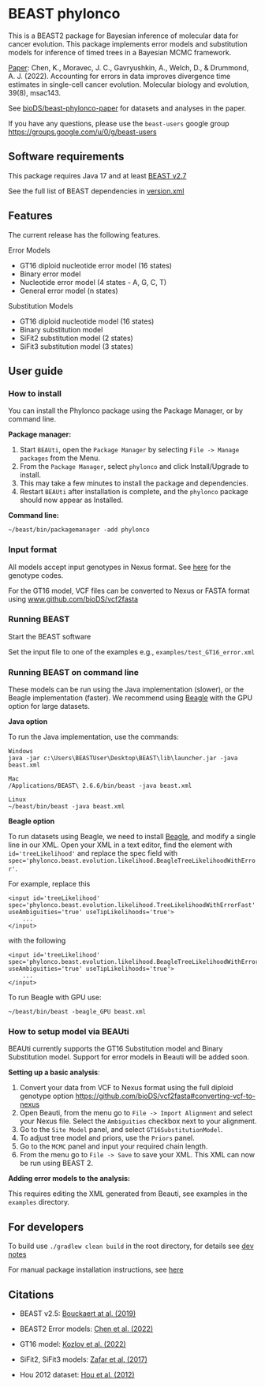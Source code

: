 # BEAST phylonco
This is a BEAST2 package for Bayesian inference of molecular data for cancer evolution. This package implements error models and substitution models for inference of timed trees in a Bayesian MCMC framework. 

[Paper](https://doi.org/10.1093/molbev/msac143): Chen, K., Moravec, J. C., Gavryushkin, A., Welch, D., & Drummond, A. J. (2022). Accounting for errors in data improves divergence time estimates in single-cell cancer evolution. Molecular biology and evolution, 39(8), msac143.

See [bioDS/beast-phylonco-paper](https://github.com/bioDS/beast-phylonco-paper) for datasets and analyses in the paper. 

If you have any questions, please use the `beast-users` google group https://groups.google.com/u/0/g/beast-users

## Software requirements

This package requires Java 17 and at least [BEAST v2.7](https://github.com/CompEvol/beast2)

See the full list of BEAST dependencies in [version.xml](phylonco-lphybeast/version.xml)

## Features

The current release has the following features.

Error Models
* GT16 diploid nucleotide error model (16 states)
* Binary error model
* Nucleotide error model (4 states - A, G, C, T)
* General error model (n states)

Substitution Models
* GT16 diploid nucleotide model (16 states)
* Binary substitution model
* SiFit2 substitution model (2 states)
* SiFit3 substitution model (3 states)

## User guide
### How to install
You can install the Phylonco package using the Package Manager, or by command line.

**Package manager:**

1. Start `BEAUti`, open the `Package Manager` by selecting `File -> Manage packages` from the Menu.
2. From the `Package Manager`, select `phylonco` and click Install/Upgrade to install.
3. This may take a few minutes to install the package and dependencies. 
4. Restart `BEAUti` after installation is complete, and the `phylonco` package should now appear as Installed.

**Command line:**

```
~/beast/bin/packagemanager -add phylonco
```

### Input format
All models accept input genotypes in Nexus format. See [here](https://github.com/bioDS/beast-phylonco/blob/master/genotype_codes.pdf) for the genotype codes.

For the GT16 model, VCF files can be converted to Nexus or FASTA format using www.github.com/bioDS/vcf2fasta

### Running BEAST 
Start the BEAST software

Set the input file to one of the examples e.g., `examples/test_GT16_error.xml`

### Running BEAST on command line
These models can be run using the Java implementation (slower), or the Beagle implementation (faster). 
We recommend using [Beagle](https://github.com/beagle-dev/beagle-lib) with the GPU option for large datasets.

**Java option**

To run the Java implementation, use the commands:
```
Windows
java -jar c:\Users\BEASTUser\Desktop\BEAST\lib\launcher.jar -java beast.xml

Mac
/Applications/BEAST\ 2.6.6/bin/beast -java beast.xml

Linux
~/beast/bin/beast -java beast.xml
```

**Beagle option**

To run datasets using Beagle, we need to install [Beagle](https://github.com/beagle-dev/beagle-lib), and modify a single line in our XML. 
Open your XML in a text editor, find the element with `id='treeLikelihood'` and replace the spec field with `spec='phylonco.beast.evolution.likelihood.BeagleTreeLikelihoodWithError'`.

For example, replace this
```
<input id='treeLikelihood' spec='phylonco.beast.evolution.likelihood.TreeLikelihoodWithErrorFast' useAmbiguities='true' useTipLikelihoods='true'>
    ...
</input>
```

with the following
```
<input id='treeLikelihood' spec='phylonco.beast.evolution.likelihood.BeagleTreeLikelihoodWithError' useAmbiguities='true' useTipLikelihoods='true'>
    ...
</input>
```

To run Beagle with GPU use:
```
~/beast/bin/beast -beagle_GPU beast.xml
```

### How to setup model via BEAUti
BEAUti currently supports the GT16 Substitution model and Binary Substitution model. Support for error models in Beauti will be added soon. 

**Setting up a basic analysis**: 

1. Convert your data from VCF to Nexus format using the full diploid genotype option https://github.com/bioDS/vcf2fasta#converting-vcf-to-nexus
2. Open Beauti, from the menu go to `File -> Import Alignment` and select your Nexus file. Select the `Ambiguities` checkbox next to your alignment. 
3. Go to the `Site Model` panel, and select `GT16SubstitutionModel`.
4. To adjust tree model and priors, use the `Priors` panel.
5. Go to the `MCMC` panel and input your required chain length.
6. From the menu go to `File -> Save` to save your XML. This XML can now be run using BEAST 2.

**Adding error models to the analysis:**

This requires editing the XML generated from Beauti, see examples in the `examples` directory. 

## For developers 
To build use `./gradlew clean build` in the root directory, for details see [dev notes](https://github.com/LinguaPhylo/linguaPhylo/blob/master/DEV_NOTE.md)

For manual package installation instructions, see [here](http://www.beast2.org/managing-packages/)

## Citations
* BEAST v2.5: [Bouckaert at al. (2019)](https://doi.org/10.1371/journal.pcbi.1006650)

* BEAST2 Error models: [Chen et al. (2022)](https://doi.org/10.1093/molbev/msac143)

* GT16 model: [Kozlov et al. (2022)](https://doi.org/10.1186/s13059-021-02583-w) 
 
* SiFit2, SiFit3 models: [Zafar et al. (2017)](https://doi.org/10.1186/s13059-017-1311-2)

* Hou 2012 dataset: [Hou et al. (2012)]( https://doi.org/10.1016/j.cell.2012.02.028)


